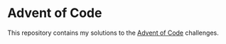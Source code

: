 # Advent of Code

This repository contains my solutions to the [Advent of Code](https://adventofcode.com/) challenges.
